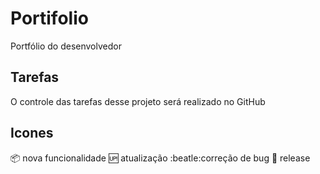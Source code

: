 # Portifolio
Portfólio do desenvolvedor
## Tarefas
O controle das tarefas desse projeto será realizado no GitHub

## Icones

:package: nova funcionalidade
:up: atualização
:beatle:correção de bug
:checkered_flag: release